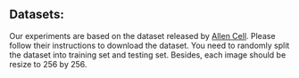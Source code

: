 
## Datasets:

Our experiments are based on the dataset released by [Allen Cell](https://github.com/AllenCellModeling/torch_integrated_cell). Please follow their instructions to download the dataset. You need to randomly split the dataset into training set and testing set. Besides, each image should be resize to 256 by 256.

